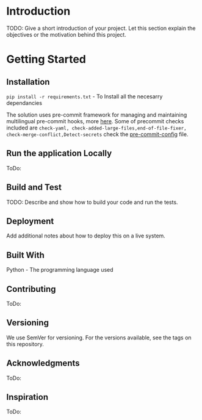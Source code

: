 # Introduction 

TODO: Give a short introduction of your project. Let this section explain the objectives or the motivation behind this project. 

# Getting Started
   ## Installation

`pip install -r requirements.txt` - To Install all the necesarry dependancies

The solution uses pre-commit framework for managing and maintaining multilingual pre-commit hooks, more [here](https://pre-commit.com/). Some of precommit checks included are  `check-yaml, check-added-large-files,end-of-file-fixer, check-merge-conflict,Detect-secrets` check the [pre-commit-config](.pre-commit-config.yaml) file.

## Run the application Locally
ToDo:
## Build and Test
TODO: Describe and show how to build your code and run the tests. 
## Deployment
Add additional notes about how to deploy this on a live system.
## Built With
Python - The programming language used
## Contributing
ToDo:

## Versioning
We use SemVer for versioning. For the versions available, see the tags on this repository.

## Acknowledgments
ToDo:

## Inspiration
ToDo:
